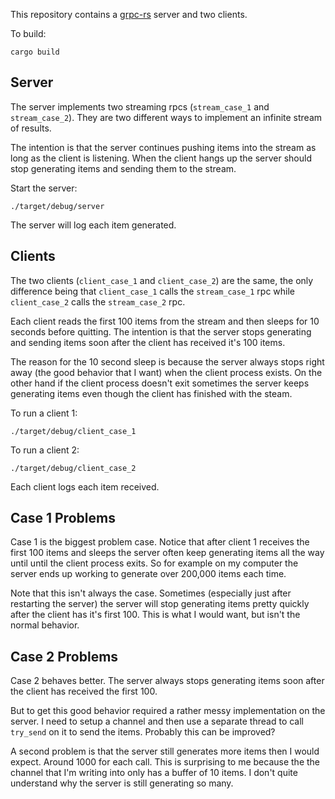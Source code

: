 This repository contains a [grpc-rs](https://github.com/pingcap/grpc-rs) server
and two clients.

To build:

```
cargo build
```

## Server

The server implements two streaming rpcs (`stream_case_1` and `stream_case_2`).
They are two different ways to implement an infinite stream of results.

The intention is that the server continues pushing items into the stream as long
as the client is listening. When the client hangs up the server should stop
generating items and sending them to the stream.

Start the server:

```
./target/debug/server
```

The server will log each item generated.

## Clients

The two clients (`client_case_1` and `client_case_2`) are the same, the only
difference being that `client_case_1` calls the `stream_case_1` rpc while
`client_case_2` calls the `stream_case_2` rpc.

Each client reads the first 100 items from the stream and then sleeps for 10
seconds before quitting. The intention is that the server stops generating and
sending items soon after the client has received it's 100 items.

The reason for the 10 second sleep is because the server always stops right away
(the good behavior that I want) when the client process exists. On the other
hand if the client process doesn't exit sometimes the server keeps generating items
even though the client has finished with the steam.

To run a client 1:

```
./target/debug/client_case_1
```

To run a client 2:

```
./target/debug/client_case_2
```

Each client logs each item received. 

## Case 1 Problems

Case 1 is the biggest problem case. Notice that after client 1 receives the
first 100 items and sleeps the server often keep generating items all the way
until until the client process exits. So for example on my computer the server
ends up working to generate over 200,000 items each time.

Note that this isn't always the case. Sometimes (especially just after
restarting the server) the server will stop generating items pretty quickly
after the client has it's first 100. This is what I would want, but isn't the
normal behavior.

## Case 2 Problems

Case 2 behaves better. The server always stops generating items soon after the
client has received the first 100.

But to get this good behavior required a rather messy implementation on the
server. I need to setup a channel and then use a separate thread to call
`try_send` on it to send the items. Probably this can be improved?

A second problem is that the server still generates more items then I would
expect. Around 1000 for each call. This is surprising to me because the the
channel that I'm writing into only has a buffer of 10 items. I don't quite
understand why the server is still generating so many.
